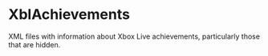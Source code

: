 XblAchievements
===============

XML files with information about Xbox Live achievements, particularly those that are hidden.
